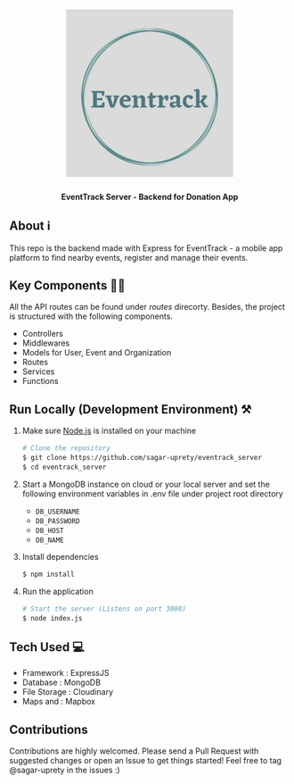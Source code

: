 <h1 align="center">
 <img src="./logo.jpeg" width=300/>
</h1>
<h4 align="center"> <b>EventTrack Server - Backend for Donation App</b></h4>
<div align="center">
</div>

## About ℹ️ 

This repo is the backend made with Express for EventTrack - a mobile app platform to find nearby events, register and manage their events.


## Key Components 🧑‍💻

All the API routes can be found under *routes* direcorty. Besides, the project is structured with the following components.

- Controllers
- Middlewares
- Models for User, Event and Organization
- Routes 
- Services
- Functions


## Run Locally (Development Environment) ⚒️

1. Make sure [Node.js](https://nodejs.org/en/) is installed on your machine

    ```bash
    # Clone the repository
    $ git clone https://github.com/sagar-uprety/eventrack_server
    $ cd eventrack_server
    ```

2. Start a MongoDB instance on cloud or your local server and set the following environment variables in .env file under project root directory

   - `DB_USERNAME`
   - `DB_PASSWORD`
   - `DB_HOST`
   - `DB_NAME`

3. Install dependencies
    ```bash
    $ npm install
    ```

4. Run the application
    ```bash
    # Start the server (Listens on port 3000)
    $ node index.js
    ```


## Tech Used 💻

- Framework : ExpressJS
- Database : MongoDB
- File Storage : Cloudinary
- Maps and : Mapbox
  
## Contributions

Contributions are highly welcomed. Please send a Pull Request with suggested changes or open an Issue to get things started! Feel free to tag @sagar-uprety in the issues :)